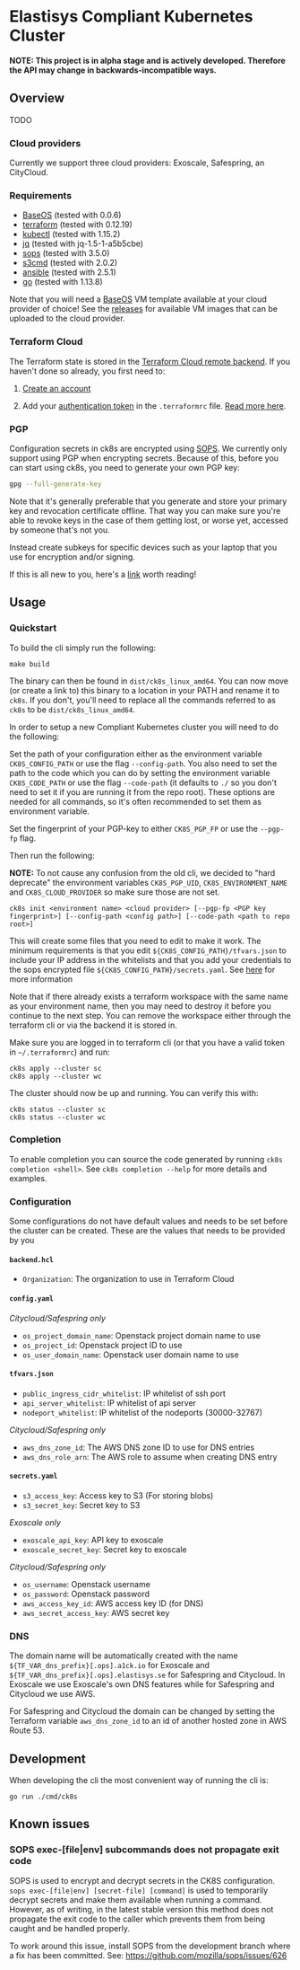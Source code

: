 Elastisys Compliant Kubernetes Cluster
======================================

**NOTE: This project is in alpha stage and is actively developed.
Therefore the API may change in backwards-incompatible ways.**

## Overview

TODO

### Cloud providers

Currently we support three cloud providers: Exoscale, Safespring, an CityCloud.

### Requirements

- [BaseOS](https://github.com/elastisys/ck8s-base-vm) (tested with 0.0.6)
- [terraform](https://www.terraform.io/downloads.html) (tested with 0.12.19)
- [kubectl](https://github.com/kubernetes/kubernetes/releases) (tested with 1.15.2)
- [jq](https://github.com/stedolan/jq) (tested with jq-1.5-1-a5b5cbe)
- [sops](https://github.com/mozilla/sops) (tested with 3.5.0)
- [s3cmd](https://s3tools.org/s3cmd) (tested with 2.0.2)
- [ansible](https://www.ansible.com) (tested with 2.5.1)
- [go](https://golang.org) (tested with 1.13.8)

Note that you will need a [BaseOS](https://github.com/elastisys/ck8s-base-vm) VM template available at your cloud provider of choice!
See the [releases](https://github.com/elastisys/ck8s-base-vm/releases) for available VM images that can be uploaded to the cloud provider.

### Terraform Cloud

The Terraform state is stored in the [Terraform Cloud remote backend](https://www.terraform.io/docs/backends/types/remote.html).
If you haven't done so already, you first need to:

1. [Create an account](https://app.terraform.io/signup/account)

2. Add your [authentication token](https://app.terraform.io/app/settings/tokens) in the `.terraformrc` file.
[Read more here](https://www.terraform.io/docs/enterprise/free/index.html#configure-access-for-the-terraform-cli).

### PGP

Configuration secrets in ck8s are encrypted using [SOPS](https://github.com/mozilla/sops).
We currently only support using PGP when encrypting secrets.
Because of this, before you can start using ck8s, you need to generate your own PGP key:

```bash
gpg --full-generate-key
```

Note that it's generally preferable that you generate and store your primary key and revocation certificate offline.
That way you can make sure you're able to revoke keys in the case of them getting lost, or worse yet, accessed by someone that's not you.

Instead create subkeys for specific devices such as your laptop that you use for encryption and/or signing.

If this is all new to you, here's a [link](https://riseup.net/en/security/message-security/openpgp/best-practices) worth reading!

## Usage

### Quickstart

To build the cli simply run the following:

```
make build
```

The binary can then be found in `dist/ck8s_linux_amd64`.
You can now move (or create a link to) this binary to a location in your PATH and rename it to `ck8s`.
If you don't, you'll need to replace all the commands referred to as `ck8s` to be `dist/ck8s_linux_amd64`.

In order to setup a new Compliant Kubernetes cluster you will need to do the following:

Set the path of your configuration either as the environment variable `CK8S_CONFIG_PATH` or use the flag `--config-path`.
You also need to set the path to the code which you can do by setting the environment variable `CK8S_CODE_PATH` or use the flag `--code-path` (it defaults to `./` so you don't need to set it if you are running it from the repo root).
These options are needed for all commands, so it's often recommended to set them as environment variable.

Set the fingerprint of your PGP-key to either `CK8S_PGP_FP` or use the `--pgp-fp` flag.

Then run the following:

**NOTE:** To not cause any confusion from the old cli, we decided to "hard deprecate" the environment variables `CK8S_PGP_UID`, `CK8S_ENVIRONMENT_NAME` and `CK8S_CLOUD_PROVIDER` so make sure those are not set.

```
ck8s init <environment name> <cloud provider> [--pgp-fp <PGP key fingerprint>] [--config-path <config path>] [--code-path <path to repo root>]
```

This will create some files that you need to edit to make it work.
The minimum requirements is that you edit `${CK8S_CONFIG_PATH}/tfvars.json` to include your IP address in the whitelists and that you add your credentials to the sops encrypted file `${CK8S_CONFIG_PATH}/secrets.yaml`.
See [here](#configuration) for more information

Note that if there already exists a terraform workspace with the same name as your environment name, then you may need to destroy it  before you continue to the next step.
You can remove the workspace either through the terraform cli or via the backend it is stored in.

Make sure you are logged in to terraform cli (or that you have a valid token in `~/.terraformrc`) and run:

```
ck8s apply --cluster sc
ck8s apply --cluster wc
```

The cluster should now be up and running. You can verify this with:

```
ck8s status --cluster sc
ck8s status --cluster wc
```

### Completion

To enable completion you can source the code generated by running `ck8s completion <shell>`.
See `ck8s completion --help` for more details and examples.

### Configuration

Some configurations do not have default values and needs to be set before the cluster can be created.
These are the values that needs to be provided by you

#### `backend.hcl`

* `Organization`: The organization to use in Terraform Cloud

#### `config.yaml`

*Citycloud/Safespring only*

* `os_project_domain_name`: Openstack project domain name to use
* `os_project_id`: Openstack project ID to use
* `os_user_domain_name`: Openstack user domain name to use

#### `tfvars.json`

* `public_ingress_cidr_whitelist`: IP whitelist of ssh port
* `api_server_whitelist`: IP whitelist of api server
* `nodeport_whitelist`: IP whitelist of the nodeports (30000-32767)

*Citycloud/Safespring only*

* `aws_dns_zone_id`: The AWS DNS zone ID to use for DNS entries
* `aws_dns_role_arn`: The AWS role to assume when creating DNS entry

#### `secrets.yaml`

* `s3_access_key`: Access key to S3 (For storing blobs)
* `s3_secret_key`: Secret key to S3

*Exoscale only*

* `exoscale_api_key`: API key to exoscale
* `exoscale_secret_key`: Secret key to exoscale

*Citycloud/Safespring only*

* `os_username`: Openstack username
* `os_password`: Openstack password
* `aws_access_key_id`: AWS access key ID (for DNS)
* `aws_secret_access_key`: AWS secret key

### DNS

The domain name will be automatically created with the name `${TF_VAR_dns_prefix}[.ops].a1ck.io` for Exoscale and `${TF_VAR_dns_prefix}[.ops].elastisys.se` for Safespring and Citycloud.
In Exoscale we use Exoscale's own DNS features while for Safespring and Citycloud we use AWS.

For Safespring and Citycloud the domain can be changed by setting the Terraform variable `aws_dns_zone_id` to an id of another hosted zone in AWS Route 53.

## Development

When developing the cli the most convenient way of running the cli is:

```
go run ./cmd/ck8s
```

## Known issues

### SOPS exec-[file|env] subcommands does not propagate exit code

SOPS is used to encrypt and decrypt secrets in the CK8S configuration.
`sops exec-[file|env] [secret-file] [command]` is used to temporarily decrypt secrets and make them available when running a command.
However, as of writing, in the latest stable version this method does not propagate the exit code to the caller which prevents them from being caught and be handled properly.

To work around this issue, install SOPS from the development branch where a fix has been committed.
See: https://github.com/mozilla/sops/issues/626
